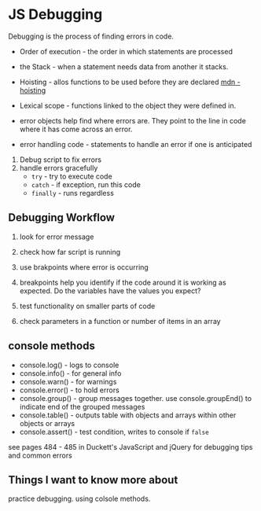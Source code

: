 # JS Debugging

Debugging is the process of finding errors in code. 

* Order of execution - the order in which statements are processed
* the Stack - when a statement needs data from another it stacks.

* Hoisting - allos functions to be used before they are declared [mdn - hoisting](https://developer.mozilla.org/en-US/docs/Glossary/Hoisting)

* Lexical scope - functions linked to the object they were defined in.

* error objects help find where errors are. They point to the line in code where it has come across an error.

* error handling code - statements to handle an error if one is anticipated

1. Debug script to fix errors
2. handle errors gracefully
    * `try` - try to execute code
    * `catch` - if exception, run this code
    * `finally` - runs regardless

## **Debugging Workflow**

1. look for error message
2. check how far script is running
3. use brakpoints where error is occurring

1. breakpoints help you identify if the code around it is working as expected. Do the variables have the values you expect?
2. test functionality on smaller parts of code
3. check parameters in a function or number of items in an array

## console methods

* console.log() - logs to console
* console.info() - for general info
* console.warn() - for warnings
* console.error() - to hold errors
* console.group() - group messages together. use console.groupEnd() to indicate end of the grouped messages
* console.table() - outputs table with objects and arrays within other objects or arrays
* console.assert() - test condition, writes to console if `false`

see pages 484 - 485 in Duckett's JavaScript and jQuery for debugging tips and common errors

## Things I want to know more about

practice debugging. using colsole methods.